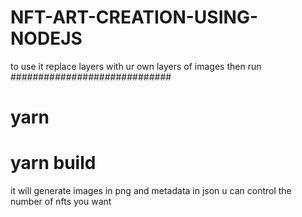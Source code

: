 # NFT-ART-CREATION-USING-NODEJS

to use it replace layers with ur own layers of images 
then run 
#############################
# yarn


# yarn build

it will generate images in png and metadata in json
u can control the number of nfts you want 
######
